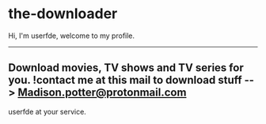 # the-downloader
Hi, I'm userfde, welcome to my profile.

















----------------------------------------------------------------------
Download movies, TV shows and TV series for you.
!contact me at this mail to download stuff --> Madison.potter@protonmail.com
----------------------------------------------------------------------
userfde at your service.
